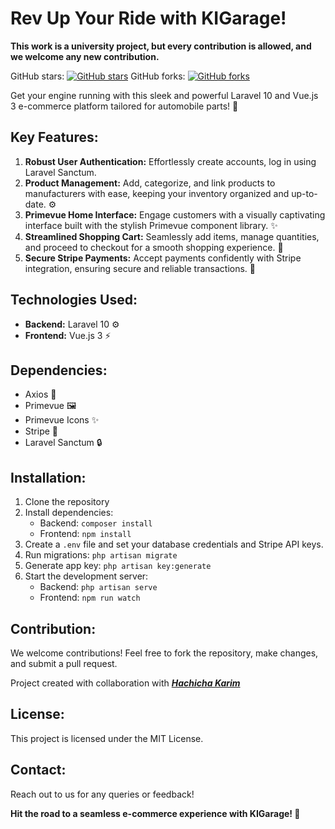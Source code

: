 # Rev Up Your Ride with KIGarage!

**This work is a university project, but every contribution is allowed, and we welcome any new contribution.**

GitHub stars: [![GitHub stars](https://img.shields.io/github/stars/bouhamediheb/carparts_laravelvue)](https://github.com/bouhamediheb/carparts_laravelvue)
GitHub forks: [![GitHub forks](https://img.shields.io/github/forks/bouhamediheb/carparts_laravelvue)](https://github.com/bouhamediheb/carparts_laravelvue)

Get your engine running with this sleek and powerful Laravel 10 and Vue.js 3 e-commerce platform tailored for automobile parts! 🚗

## Key Features:

1. **Robust User Authentication:** Effortlessly create accounts, log in using Laravel Sanctum.
2. **Product Management:** Add, categorize, and link products to manufacturers with ease, keeping your inventory organized and up-to-date. ⚙️
3. **Primevue Home Interface:** Engage customers with a visually captivating interface built with the stylish Primevue component library. ✨
4. **Streamlined Shopping Cart:** Seamlessly add items, manage quantities, and proceed to checkout for a smooth shopping experience. 🛒
5. **Secure Stripe Payments:** Accept payments confidently with Stripe integration, ensuring secure and reliable transactions. 💸

## Technologies Used:

- **Backend:** Laravel 10 ⚙️
- **Frontend:** Vue.js 3 ⚡

## Dependencies:

- Axios 🔌
- Primevue 🖼️
- Primevue Icons ✨
- Stripe 💸
- Laravel Sanctum 🔒

## Installation:

1. Clone the repository
2. Install dependencies:
    - Backend: `composer install`
    - Frontend: `npm install`
3. Create a `.env` file and set your database credentials and Stripe API keys.
4. Run migrations: `php artisan migrate`
5. Generate app key: `php artisan key:generate`
6. Start the development server:
    - Backend: `php artisan serve`
    - Frontend: `npm run watch`

## Contribution:

We welcome contributions! Feel free to fork the repository, make changes, and submit a pull request.

Project created with collaboration with ***[Hachicha Karim](https://github.com/karimh99)***

## License:

This project is licensed under the MIT License.

## Contact:

Reach out to us for any queries or feedback!

**Hit the road to a seamless e-commerce experience with KIGarage! 🚀**
